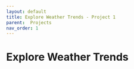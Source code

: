 ```yaml
---
layout: default
title: Explore Weather Trends - Project 1
parent:  Projects
nav_order: 1
---
```


# Explore Weather Trends
